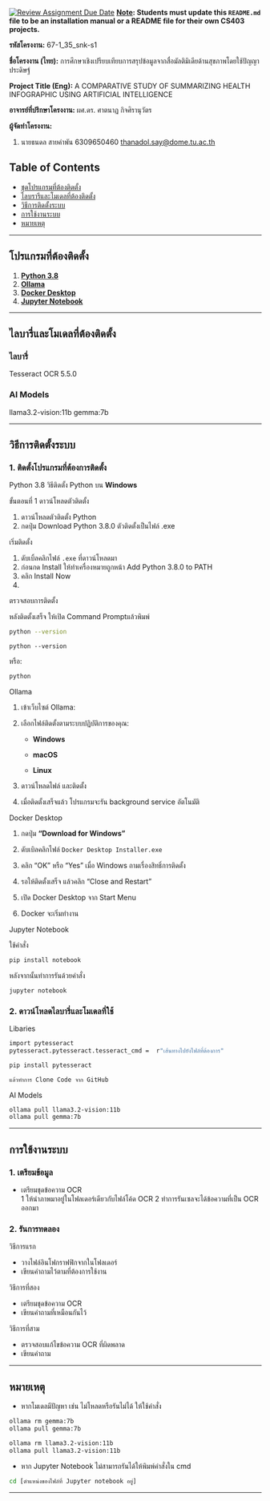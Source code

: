 [![Review Assignment Due Date](https://classroom.github.com/assets/deadline-readme-button-22041afd0340ce965d47ae6ef1cefeee28c7c493a6346c4f15d667ab976d596c.svg)](https://classroom.github.com/a/w8H8oomW)
**<ins>Note</ins>: Students must update this `README.md` file to be an installation manual or a README file for their own CS403 projects.**

**รหัสโครงงาน:** 67-1_35_snk-s1

**ชื่อโครงงาน (ไทย):** การศึกษาเชิงเปรียบเทียบการสรุปข้อมูลจากสื่อมัลติมิเดียด้านสุขภาพโดยใช้ปัญญาประดิษฐ์

**Project Title (Eng):** A COMPARATIVE STUDY OF SUMMARIZING HEALTH INFOGRAPHIC USING ARTIFICIAL INTELLIGENCE

**อาจารย์ที่ปรึกษาโครงงาน:** ผศ.ดร. ศาตนาฏ กิจศิรานุวัตร

**ผู้จัดทำโครงงาน:** 
1. นายธนดล สายคำพัน 6309650460  thanadol.say@dome.tu.ac.th


## Table of Contents

- [ชุดโปรแกรมที่ต้องติดตั้ง](#ชุดโปรแกรมที่ต้องติดตั้ง)
- [ไลบรารีและโมเดลที่ต้องติดตั้ง](#ไลบรารีและโมเดลที่ต้องติดตั้ง)
- [วิธีการติดตั้งระบบ](#วิธีการติดตั้งระบบ)
- [การใช้งานระบบ](#การใช้งานระบบ)
- [หมายเหตุ](#หมายเหตุ)

---

## โปรแกรมที่ต้องติดตั้ง

1. [**Python 3.8**](https://www.python.org/downloads/)
2. [**Ollama**](https://ollama.com/download)
3. [**Docker Desktop**](https://www.docker.com/products/docker-desktop) 
4. [**Jupyter Notebook**](https://jupyter.org/install)

---

##  ไลบารี่และโมเดลที่ต้องติดตั้ง

### ไลบารี่
Tesseract OCR 5.5.0

###  AI Models 
llama3.2-vision:11b
gemma:7b

----------

## วิธีการติดตั้งระบบ

### 1. ติดตั้งโปรแกรมที่ต้องการติดตั้ง

Python 3.8
วิธีติดตั้ง Python บน **Windows**

ขั้นตอนที่ 1 ดาวน์โหลดตัวติดตั้ง
1. ดาวน์โหลดตัวติดตั้ง Python
2.  กดปุ่ม Download Python 3.8.0
    ตัวติดตั้งเป็นไฟล์ .exe
    
เริ่มติดตั้ง

1.  ดับเบิ้ลคลิกไฟล์ `.exe` ที่ดาวน์โหลดมา
2.  ก่อนกด Install ให้ทำเครื่องหมายถูกหน้า Add Python 3.8.0 to PATH       
3.  คลิก Install Now
4. 
ตรวจสอบการติดตั้ง

หลังติดตั้งเสร็จ ให้เปิด Command Promptแล้วพิมพ์

```bash
python --version 
```
`python --version` 

หรือ:


```bash
python
```
Ollama
1.  เข้าเว็บไซต์ Ollama: 
   
2.  เลือกไฟล์ติดตั้งตามระบบปฏิบัติการของคุณ:
    
    -   **Windows**
        
    -   **macOS**
        
    -   **Linux**
        
3.  ดาวน์โหลดไฟล์ และติดตั้ง
        
4.  เมื่อติดตั้งเสร็จแล้ว โปรแกรมจะรัน background service อัตโนมัติ

Docker Desktop
1. กดปุ่ม **“Download for Windows”** 
    
2. ดับเบิลคลิกไฟล์ `Docker Desktop Installer.exe`
    
2.  คลิก “OK” หรือ “Yes” เมื่อ Windows ถามเรื่องสิทธิ์การติดตั้ง
    
3.  รอให้ติดตั้งเสร็จ แล้วคลิก “Close and Restart” 
    
4.  เปิด Docker Desktop จาก Start Menu
 
5.  Docker จะเริ่มทำงาน 

Jupyter Notebook

ใช้คำสั่ง
```bash
pip install notebook
```
หลังจากนั้นทำการรันด้วยคำสั่ง
```bash
jupyter notebook
```

### 2. ดาวน์โหลดไลบารี่และโมเดลที่ใช้

Libaries

```bash
import pytesseract
pytesseract.pytesseract.tesseract_cmd =  r"เส้นทางไปยังไฟล์ที่ต้องการ"

pip install pytesseract

แล้วทำการ Clone Code จาก GitHub 
```
AI Models 

```bash
ollama pull llama3.2-vision:11b
ollama pull gemma:7b
```
----------

## การใช้งานระบบ

### 1. เตรียมข้อมูล
- เตรียมชุดข้อความ OCR    
1 ให้นำภาพมาอยู่ในโฟลเดอร์เดียวกับไฟล์โค้ด OCR 
2 ทำการรันเซลจะได้ข้อความที่เป็น OCR ออกมา

### 2. รันการทดลอง
วิธีการแรก
-   วางไฟล์อินโฟกราฟฟิกจากในโฟลเดอร์ 
-   เขียนคำถามไว้ตามที่ต้องการใช้งาน

วิธีการที่สอง

- เตรียมชุดข้อความ OCR    
- เขียนคำถามที่เหมือนกันไว้


วิธีการที่สาม

- ตรวจสอบแก้ไขข้อความ OCR ที่ผิดพลาด
- เขียนคำถาม

---
## หมายเหตุ

-   หากโมเดลมีปัญหา เช่น ไม่โหลดหรือรันไม่ได้ ให้ใช้คำสั่ง
    
```bash
ollama rm gemma:7b
ollama pull gemma:7b

ollama rm llama3.2-vision:11b
ollama pull llama3.2-vision:11b
```

-   หาก Jupyter Notebook ไม่สามารถรันได้ให้พิมพ์คำสั่งใน cmd  

 ```bash
 cd [ตำแหน่งของไฟล์ที่ Jupyter notebook อยู่] 
```
    
----------

